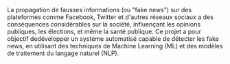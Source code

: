 La propagation de fausses informations (ou "fake news") sur des plateformes comme Facebook, Twitter et d'autres réseaux sociaux a des conséquences considérables sur la société,
influençant les opinions publiques, les élections, et même la santé publique. Ce projet a pour objectif dedévelopper un système automatisé capable de détecter les fake news,
en utilisant des techniques de Machine Learning (ML) et des modèles de traitement du langage naturel (NLP).

